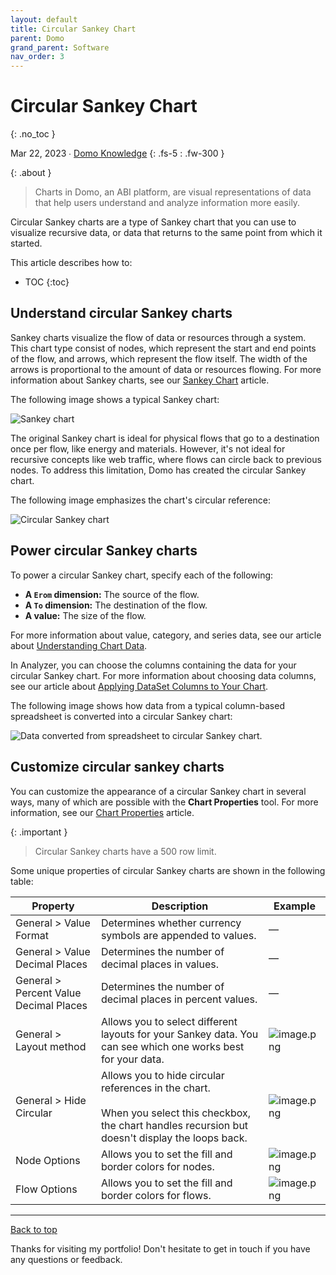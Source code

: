 ```yaml
---
layout: default
title: Circular Sankey Chart
parent: Domo
grand_parent: Software
nav_order: 3
---
```


# Circular Sankey Chart
{: .no_toc }

Mar 22, 2023 ∙ [Domo Knowledge](https://domo-support.domo.com/s/article/000005155?language=en_US)
{: .fs-5 : .fw-300 }

{:  .about }
> Charts in Domo, an ABI platform, are visual representations of data that help users understand and analyze information more easily.

Circular Sankey charts are a type of Sankey chart that you can use to visualize recursive data, or data that returns to the same point from which it started.

This article describes how to:

- TOC
{:toc}

## Understand circular Sankey charts

Sankey charts visualize the flow of data or resources through a system. This chart type consist of nodes, which represent the start and end points of the flow, and arrows, which represent the flow itself. The width of the arrows is proportional to the amount of data or resources flowing. For more information about Sankey charts, see our [Sankey Chart](https://domo-support.domo.com/s/article/360043429273?language=en_US) article.

The following image shows a typical Sankey chart:

![Sankey chart](https://github.com/haileytapia/portfolio/assets/78626762/6f89c694-a97b-4aa0-b8c9-f3a4a05a911b)

The original Sankey chart is ideal for physical flows that go to a destination once per flow, like energy and materials. However, it's not ideal for recursive concepts like web traffic, where flows can circle back to previous nodes. To address this limitation, Domo has created the circular Sankey chart.

The following image emphasizes the chart's circular reference:

![Circular Sankey chart](https://github.com/haileytapia/portfolio/assets/78626762/95b4b813-cf06-4b18-b068-266c803bc387)

## Power circular Sankey charts

To power a circular Sankey chart, specify each of the following:

* **A `Erom` dimension:** The source of the flow.
* **A `To` dimension:** The destination of the flow.
* **A value:** The size of the flow.

For more information about value, category, and series data, see our article about [Understanding Chart Data](https://domo-support.domo.com/s/article/360043428693?language=en_US).

In Analyzer, you can choose the columns containing the data for your circular Sankey chart. For more information about choosing data columns, see our article about [Applying DataSet Columns to Your Chart](https://domo-support.domo.com/s/article/360043428713?language=en_US).

The following image shows how data from a typical column-based spreadsheet is converted into a circular Sankey chart:

![Data converted from spreadsheet to circular Sankey chart.](https://github.com/haileytapia/portfolio/assets/78626762/ccb84f53-8b9d-44b8-b083-5a82cdb5925c)

## Customize circular sankey charts

You can customize the appearance of a circular Sankey chart in several ways, many of which are possible with the **Chart Properties** tool. For more information, see our [Chart Properties](https://domo-support.domo.com/s/article/360042925374?language=en_US) article.

{:  .important }
> Circular Sankey charts have a 500 row limit.

Some unique properties of circular Sankey charts are shown in the following table:

| Property | Description | Example |
| --- | --- | --- |
| General > Value Format | Determines whether currency symbols are appended to values. | — |
| General > Value Decimal Places | Determines the number of decimal places in values. | — |
| General > Percent Value Decimal Places | Determines the number of decimal places in percent values. | — |
| General > Layout method | Allows you to select different layouts for your Sankey data. You can see which one works best for your data. | ![image.png](https://domo-support.domo.com/servlet/rtaImage?eid=ka05w00000128YR&feoid=00N5w00000Ri7BU&refid=0EM5w000006u8ej) |
| General > Hide Circular | Allows you to hide circular references in the chart. <br> <br> When you select this checkbox, the chart handles recursion but doesn't display the loops back. | ![image.png](https://domo-support.domo.com/servlet/rtaImage?eid=ka05w00000128YR&feoid=00N5w00000Ri7BU&refid=0EM5w000006u8eo) |
| Node Options | Allows you to set the fill and border colors for nodes. | ![image.png](https://domo-support.domo.com/servlet/rtaImage?eid=ka05w00000128YR&feoid=00N5w00000Ri7BU&refid=0EM5w000006u8eQ) |
| Flow Options | Allows you to set the fill and border colors for flows. | ![image.png](https://domo-support.domo.com/servlet/rtaImage?eid=ka05w00000128YR&feoid=00N5w00000Ri7BU&refid=0EM5w000006u8ey) |

---

[Back to top](#top)

Thanks for visiting my portfolio! Don't hesitate to get in touch if you have any questions or feedback.
